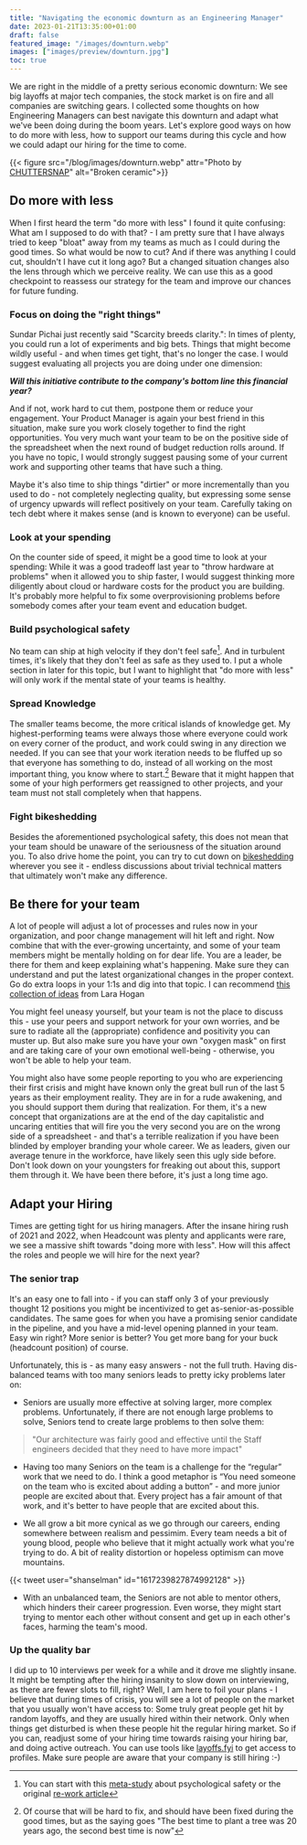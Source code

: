 ```yaml
---
title: "Navigating the economic downturn as an Engineering Manager"
date: 2023-01-21T13:35:00+01:00
draft: false
featured_image: "/images/downturn.webp"
images: ["images/preview/downturn.jpg"]
toc: true
---
```


We are right in the middle of a pretty serious economic downturn: We see big layoffs at major tech companies, the stock market is on fire and all companies are switching gears. I collected some thoughts on how Engineering Managers can best navigate this downturn and adapt what we've been doing during the boom years. Let's explore good ways on how to do more with less, how to support our teams during this cycle and how we could adapt our hiring for the time to come.

{{< figure src="/blog/images/downturn.webp" attr="Photo by [CHUTTERSNAP](https://unsplash.com/de/@chuttersnap)" alt="Broken ceramic">}}

## Do more with less

When I first heard the term "do more with less" I found it quite confusing: What am I supposed to do with that? - I am pretty sure that I have always tried to keep "bloat" away from my teams as much as I could during the good times. So what would be now to cut? And if there was anything I could cut, shouldn't I have cut it long ago? But a changed situation changes also the lens through which we perceive reality. We can use this as a good checkpoint to reassess our strategy for the team and improve our chances for future funding. 

### Focus on doing the "right things"

Sundar Pichai just recently said "Scarcity breeds clarity.": In times of plenty, you could run a lot of experiments and big bets. Things that might become wildly useful - and when times get tight, that's no longer the case. I would suggest evaluating all projects you are doing under one dimension:

***Will this initiative contribute to the company's bottom line this financial year?***
 
And if not, work hard to cut them, postpone them or reduce your engagement. Your Product Manager is again your best friend in this situation, make sure you work closely together to find the right opportunities. You very much want your team to be on the positive side of the spreadsheet when the next round of budget reduction rolls around. If you have no topic, I would strongly suggest pausing some of your current work and supporting other teams that have such a thing. 

Maybe it's also time to ship things "dirtier" or more incrementally than you used to do - not completely neglecting quality, but expressing some sense of urgency upwards will reflect positively on your team. Carefully taking on tech debt where it makes sense (and is known to everyone) can be useful.

### Look at your spending

On the counter side of speed, it might be a good time to look at your spending: While it was a good tradeoff last year to "throw hardware at problems" when it allowed you to ship faster, I would suggest thinking more diligently about cloud or hardware costs for the product you are building. It's probably more helpful to fix some overprovisioning problems before somebody comes after your team event and education budget.

### Build psychological safety 

No team can ship at high velocity if they don't feel safe[^1]. And in turbulent times, it's likely that they don't feel as safe as they used to. I put a whole section in later for this topic, but I want to highlight that "do more with less" will only work if the mental state of your teams is healthy.

### Spread Knowledge

The smaller teams become, the more critical islands of knowledge get. My highest-performing teams were always those where everyone could work on every corner of the product, and work could swing in any direction we needed. If you can see that your work iteration needs to be fluffed up so that everyone has something to do, instead of all working on the most important thing, you know where to start.[^2] Beware that it might happen that some of your high performers get reassigned to other projects, and your team must not stall completely when that happens.

### Fight bikeshedding

Besides the aforementioned psychological safety, this does not mean that your team should be unaware of the seriousness of the situation around you. To also drive home the point, you can try to cut down on [bikeshedding](http://phk.freebsd.dk/sagas/bikeshed/) wherever you see it - endless discussions about trivial technical matters that ultimately won't make any difference.

## Be there for your team

A lot of people will adjust a lot of processes and rules now in your organization, and poor change management will hit left and right. Now combine that with the ever-growing uncertainty, and some of your team members might be mentally holding on for dear life. You are a leader, be there for them and keep explaining what's happening. Make sure they can understand and put the latest organizational changes in the proper context. Go do extra loops in your 1:1s and dig into that topic. I can recommend [this collection of ideas](https://larahogan.me/resources/resilience/) from Lara Hogan

You might feel uneasy yourself, but your team is not the place to discuss this - use your peers and support network for your own worries, and be sure to radiate all the (appropriate) confidence and positivity you can muster up. But also make sure you have your own "oxygen mask" on first and are taking care of your own emotional well-being - otherwise, you won't be able to help your team.

You might also have some people reporting to you who are experiencing their first crisis and might have known only the great bull run of the last 5 years as their employment reality. They are in for a rude awakening, and you should support them during that realization. For them, it's a new concept that organizations are at the end of the day capitalistic and uncaring entities that will fire you the very second you are on the wrong side of a spreadsheet - and that's a terrible realization if you have been blinded by employer branding your whole career. We as leaders, given our average tenure in the workforce, have likely seen this ugly side before. Don't look down on your youngsters for freaking out about this, support them through it. We have been there before, it's just a long time ago.

## Adapt your Hiring

Times are getting tight for us hiring managers. After the insane hiring rush of 2021 and 2022, when Headcount was plenty and applicants were rare, we see a massive shift towards "doing more with less". How will this affect the roles and people we will hire for the next year?

### The senior trap

It's an easy one to fall into - if you can staff only 3 of your previously thought 12 positions you might be incentivized to get as-senior-as-possible candidates. The same goes for when you have a promising senior candidate in the pipeline, and you have a mid-level opening planned in your team. Easy win right? More senior is better? You get more bang for your buck (headcount position) of course.

Unfortunately, this is - as many easy answers - not the full truth. Having dis-balanced teams with too many seniors leads to pretty icky problems later on:

* Seniors are usually more effective at solving larger, more complex problems. Unfortunately, if there are not enough large problems to solve, Seniors tend to create large problems to then solve them: 

> "Our architecture was fairly good and effective until the Staff engineers decided that they need to have more impact"

* Having too many Seniors on the team is a challenge for the “regular” work that we need to do. I think a good metaphor is “You need someone on the team who is excited about adding a button” - and more junior people are excited about that. Every project has a fair amount of that work, and it's better to have people that are excited about this.

* We all grow a bit more cynical as we go through our careers, ending somewhere between realism and pessimim. Every team needs a bit of young blood, people who believe that it might actually work what you're trying to do. A bit of reality distortion or hopeless optimism can move mountains.

{{< tweet user="shanselman" id="1617239827874992128" >}}

* With an unbalanced team, the Seniors are not able to mentor others, which hinders their career progression. Even worse, they might start trying to mentor each other without consent and get up in each other's faces, harming the team's mood. 

### Up the quality bar

I did up to 10 interviews per week for a while and it drove me slightly insane. It might be tempting after the hiring insanity to slow down on interviewing, as there are fewer slots to fill, right? Well, I am here to foil your plans - I believe that during times of crisis, you will see a lot of people on the market that you usually won't have access to: Some truly great people get hit by random layoffs, and they are usually hired within their network. Only when things get disturbed is when these people hit the regular hiring market. So if you can, readjust some of your hiring time towards raising your hiring bar, and doing active outreach. You can use tools like [layoffs.fyi](https://layoffs.fyi/) to get access to profiles. Make sure people are aware that your company is still hiring :-)


[^1]: You can start with this [meta-study](https://www.sciencedirect.com/science/article/pii/S1053482217300013) about psychological safety or the original [re-work article](https://rework.withgoogle.com/blog/five-keys-to-a-successful-google-team/)

[^2]: Of course that will be hard to fix, and should have been fixed during the good times, but as the saying goes "The best time to plant a tree was 20 years ago, the second best time is now"